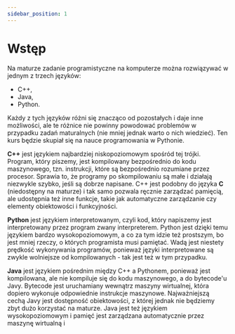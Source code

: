 ```yaml
---
sidebar_position: 1
---
```


# Wstęp

Na maturze zadanie programistyczne na komputerze można rozwiązywać w jednym z
trzech języków:

- C++,
- Java,
- Python.

Każdy z tych języków różni się znacząco od pozostałych i daje inne możliwości,
ale te różnice nie powinny powodować problemów w przypadku zadań
maturalnych (nie mniej jednak warto o nich wiedzieć). Ten kurs będzie skupiał
się na nauce programowania w Pythonie.

**C++** jest językiem najbardziej niskopoziomowym spośród tej trójki. Program,
który piszemy, jest kompilowany bezpośrednio do kodu maszynowego, tzn.
instrukcji, które są bezpośrednio rozumiane przez procesor. Sprawia to, że
programy po skompilowaniu są małe i działają niezwykle szybko, jeśli są dobrze
napisane. C++ jest podobny do języka **C** (niedostępny na maturze) i tak
samo pozwala ręcznie zarządzać pamięcią, ale udostępnia też inne funkcje, takie
jak automatyczne zarządzanie czy elementy obiektowości i funkcyjności.

**Python** jest językiem interpretowanym, czyli kod, który napiszemy jest
interpretowany przez program zwany interpreterem. Python jest dzięki temu
językiem bardzo wysokopoziomowym, a co za tym idzie też prostszym, bo jest
mniej rzeczy, o których programista musi pamiętać. Wadą jest niestety prędkość
wykonywania programów, ponieważ języki interpretowane są zwykle wolniejsze od
kompilowanych - tak jest też w tym przypadku.

**Java** jest językiem pośrednim między C++ a Pythonem, ponieważ jest
kompilowana, ale nie kompiluje się do kodu maszynowego, a do bytecode'u Javy.
Bytecode jest uruchamiany wewnątrz maszyny wirtualnej, która dopiero wykonuje
odpowiednie instrukcje maszynowe. Najważniejszą cechą Javy jest dostępność
obiektowości, z której jednak nie będziemy zbyt dużo korzystać na maturze.
Java jest też językiem wysokopoziomowym i pamięć jest zarządzana automatycznie
przez maszynę wirtualną i

<!-- TODO: Jakiś artykuł o paradygmatach programowania -->

